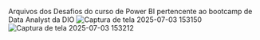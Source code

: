 Arquivos dos Desafios do curso de Power BI pertencente ao bootcamp de Data Analyst da DIO
![Captura de tela 2025-07-03 153150](https://github.com/user-attachments/assets/256cda16-d9f4-49b6-8163-09d678e9daf4)
![Captura de tela 2025-07-03 153212](https://github.com/user-attachments/assets/a94493c6-39c2-4ba5-8db2-02b339f38c4d)
